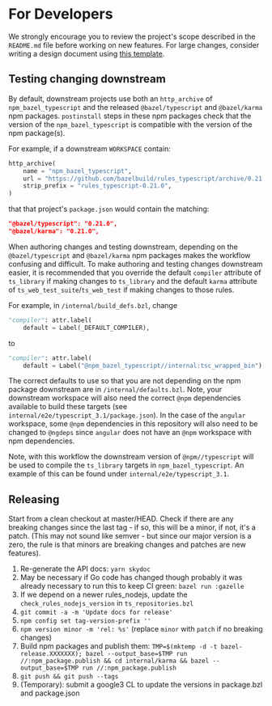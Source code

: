 # For Developers

We strongly encourage you to review the project's scope described in the `README.md` file before working on new features. For large changes, consider writing a design document using [this template](https://goo.gl/YCQttR).

## Testing changing downstream

By default, downstream projects use both an `http_archive` of `npm_bazel_typescript` and the released `@bazel/typescript` and `@bazel/karma` npm packages. `postinstall` steps in these npm packages check that the version of the `npm_bazel_typescript` is compatible with the version of the npm package(s).

For example, if a downstream `WORKSPACE` contain:

```python
http_archive(
    name = "npm_bazel_typescript",
    url = "https://github.com/bazelbuild/rules_typescript/archive/0.21.0.zip",
    strip_prefix = "rules_typescript-0.21.0",
)
```

that that project's `package.json` would contain the matching:

```json
"@bazel/typescript": "0.21.0",
"@bazel/karma": "0.21.0",
```

When authoring changes and testing downstream, depending on the `@bazel/typescript` and `@bazel/karma` npm packages makes the workflow confusing and difficult.
To make authoring and testing changes downstream easier, it is recommended that you override the default `compiler` attribute of `ts_library` if making changes
to `ts_library` and the default `karma` attribute of `ts_web_test_suite`/`ts_web_test` if making changes to those rules.

For example, in `/internal/build_defs.bzl`, change

```python
"compiler": attr.label(
    default = Label(_DEFAULT_COMPILER),
```

to

```python
"compiler": attr.label(
    default = Label("@npm_bazel_typescript//internal:tsc_wrapped_bin"),
```

The correct defaults to use so that you are not depending on the npm package downstream are in `/internal/defaults.bzl`. Note, your downstream
workspace will also need the correct `@npm` dependencies available to build these targets (see `internal/e2e/typescript_3.1/package.json`).
In the case of the `angular` workspace, some `@npm` dependencies in this repository will also need to be changed to `@ngdeps` since `angular` does not have
an `@npm` workspace with npm dependencies.

Note, with this workflow the downstream version of `@npm//typescript` will be used to compile the `ts_library` targets in `npm_bazel_typescript`.
An example of this can be found under `internal/e2e/typescript_3.1`.

## Releasing

Start from a clean checkout at master/HEAD. Check if there are any breaking
changes since the last tag - if so, this will be a minor, if not, it's a patch.
(This may not sound like semver - but since our major version is a zero, the
rule is that minors are breaking changes and patches are new features).

1. Re-generate the API docs: `yarn skydoc`
1. May be necessary if Go code has changed though probably it was already necessary to run this to keep CI green: `bazel run :gazelle`
1. If we depend on a newer rules_nodejs, update the `check_rules_nodejs_version` in `ts_repositories.bzl`
1. `git commit -a -m 'Update docs for release'`
1. `npm config set tag-version-prefix ''`
1. `npm version minor -m 'rel: %s'` (replace `minor` with `patch` if no breaking changes)
1. Build npm packages and publish them: `TMP=$(mktemp -d -t bazel-release.XXXXXXX); bazel --output_base=$TMP run //:npm_package.publish && cd internal/karma && bazel --output_base=$TMP run //:npm_package.publish`
1. `git push && git push --tags`
1. (Temporary): submit a google3 CL to update the versions in package.bzl and package.json

[releases]: https://github.com/bazelbuild/rules_typescript/releases

